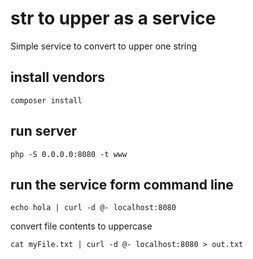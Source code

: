 str to upper as a service
======

Simple service to convert to upper one string

## install vendors

```
composer install
```

## run server

```
php -S 0.0.0.0:8080 -t www
```

## run the service form command line

```
echo hola | curl -d @- localhost:8080
```

convert file contents to uppercase

```
cat myFile.txt | curl -d @- localhost:8080 > out.txt
```

